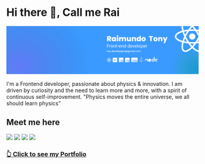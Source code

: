 # Hi there 👋, Call me Rai

<img src="LinkedIn cover - 3(1).png" />

I'm a Frontend developer, passionate about physics & innovation.
I am driven by curiosity and the need to learn more and more, with a spirit of continuous self-improvement.
"Physics moves the entire universe, we all should learn physics"
 
##

<h2>Meet me here</h2>
<div> 
 
 <a href = "mailto:ray.developper@gmail.com"><img src="https://img.shields.io/badge/-Gmail-%23333?style=for-the-badge&logo=gmail&logoColor=white" target="_blank"></a>
  <a href="https://www.instagram.com/mambadev/" target="_blank"><img src="https://img.shields.io/badge/-Instagram-%23E4405F?style=for-the-badge&logo=instagram&logoColor=white" target="_blank"></a>
  <a href="https://www.linkedin.com/in/rjtony/" target="_blank"><img src="https://img.shields.io/badge/-LinkedIn-%230077B5?style=for-the-badge&logo=linkedin&logoColor=white" target="_blank"></a> 
  <a href="https://twitter.com/typerrguy" target="_blank"><img src="https://img.shields.io/twitter/url?color=blue&label=Twitter&logo=twitter&logoColor=white&style=for-the-badge&url=https%3A%2F%2Ftwitter" target="_blank"></a> 

  
 ### <a href="https://typerguy-io.vercel.app/">👆 Click to see my Portfolio </a>
</div>  


